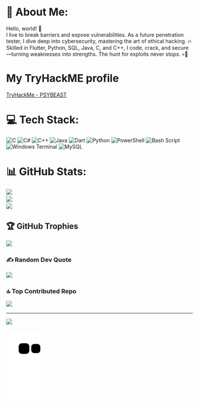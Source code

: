 # 💫 About Me:
Hello, world! 👾<br>I live to break barriers and expose vulnerabilities. As a future penetration tester, I dive deep into cybersecurity, mastering the art of ethical hacking. 🔥 Skilled in Flutter, Python, SQL, Java, C, and C++, I code, crack, and secure—turning weaknesses into strengths. The hunt for exploits never stops. 💀🚀
# My TryHackME profile 
 [TryHackMe - PSYBEAST](https://tryhackme.com/p/PSYBEAST)

# 💻 Tech Stack:
![C](https://img.shields.io/badge/c-%2300599C.svg?style=for-the-badge&logo=c&logoColor=white) ![C#](https://img.shields.io/badge/c%23-%23239120.svg?style=for-the-badge&logo=csharp&logoColor=white) ![C++](https://img.shields.io/badge/c++-%2300599C.svg?style=for-the-badge&logo=c%2B%2B&logoColor=white) ![Java](https://img.shields.io/badge/java-%23ED8B00.svg?style=for-the-badge&logo=openjdk&logoColor=white) ![Dart](https://img.shields.io/badge/dart-%230175C2.svg?style=for-the-badge&logo=dart&logoColor=white) ![Python](https://img.shields.io/badge/python-3670A0?style=for-the-badge&logo=python&logoColor=ffdd54) ![PowerShell](https://img.shields.io/badge/PowerShell-%235391FE.svg?style=for-the-badge&logo=powershell&logoColor=white) ![Bash Script](https://img.shields.io/badge/bash_script-%23121011.svg?style=for-the-badge&logo=gnu-bash&logoColor=white) ![Windows Terminal](https://img.shields.io/badge/Windows%20Terminal-%234D4D4D.svg?style=for-the-badge&logo=windows-terminal&logoColor=white) ![MySQL](https://img.shields.io/badge/mysql-4479A1.svg?style=for-the-badge&logo=mysql&logoColor=white)
# 📊 GitHub Stats:
![](https://github-readme-stats.vercel.app/api?username=PSYBEAST-GIT&theme=tokyonight&hide_border=false&include_all_commits=true&count_private=true)<br/>
![](https://github-readme-streak-stats.herokuapp.com/?user=PSYBEAST-GIT&theme=tokyonight&hide_border=false)<br/>
![](https://github-readme-stats.vercel.app/api/top-langs/?username=PSYBEAST-GIT&theme=tokyonight&hide_border=false&include_all_commits=true&count_private=true&layout=compact)

## 🏆 GitHub Trophies
![](https://github-profile-trophy.vercel.app/?username=PSYBEAST-GIT&theme=tokyonight&no-frame=false&no-bg=false&margin-w=4)

### ✍️ Random Dev Quote
![](https://quotes-github-readme.vercel.app/api?type=horizontal&theme=tokyonight)

### 🔝 Top Contributed Repo
![](https://github-contributor-stats.vercel.app/api?username=PSYBEAST-GIT&limit=5&theme=tokyonight&combine_all_yearly_contributions=true)

---
[![](https://visitcount.itsvg.in/api?id=PSYBEAST-GIT&icon=0&color=0)](https://visitcount.itsvg.in)

![GitHub Contribution Snake](https://raw.githubusercontent.com/PSYBEAST-GIT/PSYBEAST-GIT/output/github-contribution-grid-snake.svg)

